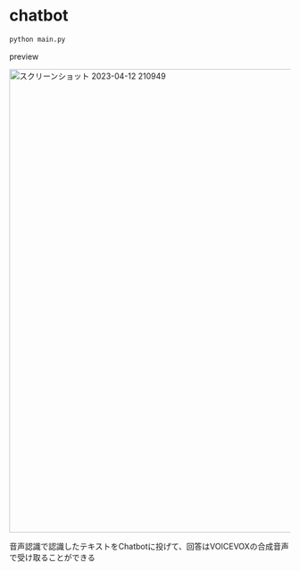 # chatbot

```bash
python main.py
```

preview

<img width="830" alt="スクリーンショット 2023-04-12 210949" src="https://user-images.githubusercontent.com/9139177/231486780-ab2db6a8-5441-43b0-9fcc-07378094a345.png">

音声認識で認識したテキストをChatbotに投げて、回答はVOICEVOXの合成音声で受け取ることができる
